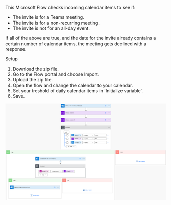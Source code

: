 This Microsoft Flow checks incoming calendar items to see if:
- The invite is for a Teams meeting.
- The invite is for a non-recurring meeting.
- The invite is not for an all-day event.

If all of the above are true, and the date for the invite already contains a 
certain number of calendar items, the meeting gets declined with a response.

Setup
1) Download the zip file.
1) Go to the Flow portal and choose Import.
1) Upload the zip file.
1) Open the flow and change the calendar to your calendar.
1) Set your treshold of daily calendar items in 'Initialize variable'.
1) Save.

![Screen Capture](./ScreenCap.png)
